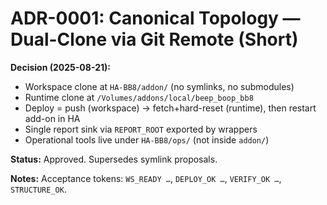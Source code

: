 # ADR-0001: Canonical Topology — Dual-Clone via Git Remote (Short)

**Decision (2025-08-21):**
- Workspace clone at `HA-BB8/addon/` (no symlinks, no submodules)
- Runtime clone at `/Volumes/addons/local/beep_boop_bb8`
- Deploy = push (workspace) → fetch+hard-reset (runtime), then restart add-on in HA
- Single report sink via `REPORT_ROOT` exported by wrappers
- Operational tools live under `HA-BB8/ops/` (not inside `addon/`)

**Status:** Approved. Supersedes symlink proposals.

**Notes:** Acceptance tokens: `WS_READY …`, `DEPLOY_OK …`, `VERIFY_OK …`, `STRUCTURE_OK`.
